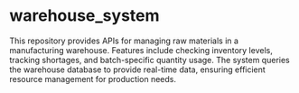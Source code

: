 # warehouse_system
This repository provides APIs for managing raw materials in a manufacturing warehouse. Features include checking inventory levels, tracking shortages, and batch-specific quantity usage. The system queries the warehouse database to provide real-time data, ensuring efficient resource management for production needs.
